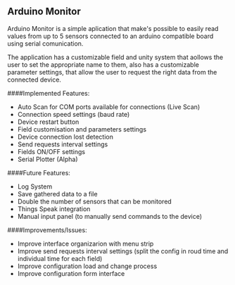 ## Arduino Monitor
Arduino Monitor is a simple aplication that make's possible to easily read values from up to 5 sensors connected to an arduino compatible board
using serial comunication.

The application has a customizable field and unity system that aollows the user to set the appropriate name to them, also has a customizable
parameter settings, that allow the user to request the right data from the connected device.

####Implemented Features:

* Auto Scan for COM ports available for connections (Live Scan)
* Connection speed settings (baud rate)
* Device restart button
* Field customisation and parameters settings
* Device connection lost detection
* Send requests interval settings
* Fields ON/OFF settings
* Serial Plotter (Alpha)

####Future Features:

* Log System
* Save gathered data to a file
* Double the number of sensors that can be monitored
* Things Speak integration
* Manual input panel (to manually send commands to the device)

####Improvements/Issues:

* Improve interface organizarion with menu strip
* Improve send requests interval settings (split the config in roud time and individual time for each field)
* Improve configuration load and change process
* Improve configuration form interface
